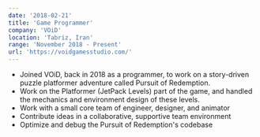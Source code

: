 ```yaml
---
date: '2018-02-21'
title: 'Game Programmer'
company: 'VOiD'
location: 'Tabriz, Iran'
range: 'November 2018 - Present'
url: 'https://voidgamesstudio.com/'
---
```


- Joined VOiD, back in 2018 as a programmer, to work on a story-driven puzzle platformer adventure called Pursuit of Redemption.
- Work on the Platformer (JetPack Levels) part of the game, and handled the mechanics and environment design of these levels.
- Work with a small core team of engineer, designer, and animator
- Contribute ideas in a collaborative, supportive team environment
- Optimize and debug the Pursuit of Redemption's codebase    